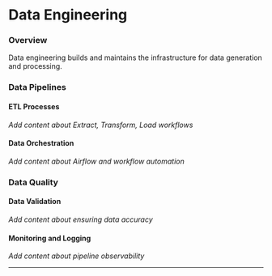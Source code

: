 # Data Engineering

### Overview

Data engineering builds and maintains the infrastructure for data generation and processing.

### Data Pipelines

#### ETL Processes
*Add content about Extract, Transform, Load workflows*

#### Data Orchestration
*Add content about Airflow and workflow automation*

### Data Quality

#### Data Validation
*Add content about ensuring data accuracy*

#### Monitoring and Logging
*Add content about pipeline observability*

---
